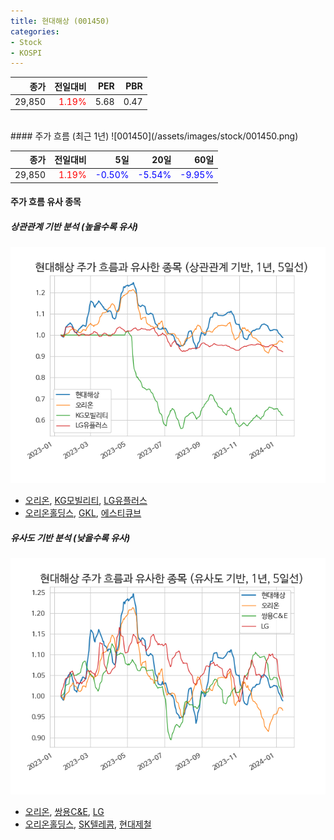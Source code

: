 ```yaml
---
title: 현대해상 (001450)
categories:
- Stock
- KOSPI
---
```


|종가|전일대비|PER|PBR|
|---:|-------:|--:|---:|
|29,850|<span style="color: red">1.19%</span>|5.68|0.47|

<!-- more -->
<br>
#### 주가 흐름 (최근 1년)
![001450](/assets/images/stock/001450.png)

|종가|전일대비|5일|20일|60일|
|---:|-------:|--:|---:|---:|
|29,850|<span style="color: red">1.19%</span>|<span style="color: blue">-0.50%</span>|<span style="color: blue">-5.54%</span>|<span style="color: blue">-9.95%</span>|

<!-- more -->

#### 주가 흐름 유사 종목

##### 상관관계 기반 분석 (높을수록 유사)
![001450](/assets/images/stock/001450_corr.png)
- [오리온](/271560/), [KG모빌리티](/003620/), [LG유플러스](/032640/)
- [오리온홀딩스](/001800/), [GKL](/114090/), [에스티큐브](/052020/)

##### 유사도 기반 분석 (낮을수록 유사)	
![001450](/assets/images/stock/001450_sim.png)
- [오리온](/271560/), [쌍용C&E](/003410/), [LG](/003550/)
- [오리온홀딩스](/001800/), [SK텔레콤](/017670/), [현대제철](/004020/)